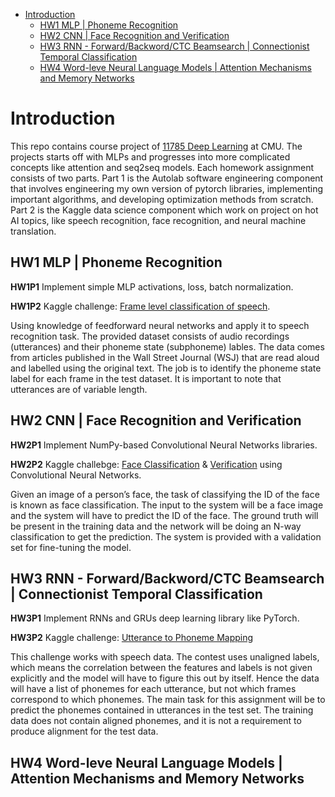 - [Introduction](#introduction)
  - [HW1 MLP | Phoneme Recognition](#hw1-mlp--phoneme-recognition)
  - [HW2 CNN | Face Recognition and Verification](#hw2-cnn--face-recognition-and-verification)
  - [HW3 RNN - Forward/Backword/CTC Beamsearch | Connectionist Temporal Classification](#hw3-rnn---forwardbackwordctc-beamsearch--connectionist-temporal-classification)
  - [HW4 Word-leve Neural Language Models | Attention Mechanisms and Memory Networks](#hw4-word-leve-neural-language-models--attention-mechanisms-and-memory-networks)

# Introduction
This repo contains course project of [11785 Deep Learning](http://deeplearning.cs.cmu.edu) at CMU. The projects starts off with MLPs and progresses into more complicated concepts like attention and seq2seq models. Each homework assignment consists of two parts. 
Part 1 is the Autolab software engineering component that involves engineering my own version of pytorch libraries, implementing important algorithms, and developing optimization methods from scratch. 
Part 2 is the Kaggle data science component which work on project on hot AI topics, like speech recognition, face recognition, and neural machine translation.

## HW1 MLP | Phoneme Recognition
<b>HW1P1</b>
Implement simple MLP activations, loss, batch normalization.

<b>HW1P2</b>
Kaggle challenge: [Frame level classification of speech](https://www.kaggle.com/c/11-785-s20-hw1p2).

Using knowledge of feedforward neural networks and apply it to speech recognition task. The provided dataset consists of audio recordings (utterances) and their phoneme state (subphoneme) lables. The data comes from articles published in the Wall Street Journal (WSJ) that are read aloud and labelled using the original text.
The job is to identify the phoneme state label for each frame in the test dataset. It is important to note that utterances are of variable length.

## HW2 CNN | Face Recognition and Verification
<b>HW2P1</b>
Implement NumPy-based Convolutional Neural Networks libraries.

<b>HW2P2</b>
Kaggle challebge: [Face Classification](https://www.kaggle.com/c/11-785-s20-hw2p2-classification) & [Verification](https://www.kaggle.com/c/11-785-s20-hw2p2-verification) using Convolutional Neural Networks.

Given an image of a person’s face, the task of classifying the ID of the face is known as face classification. The input to the system will be a face image and the system will have to predict the ID of the face. The ground truth will be present in the training data and the network will be doing an
N-way classification to get the prediction. The system is provided with a validation set for fine-tuning the model.
## HW3 RNN - Forward/Backword/CTC Beamsearch | Connectionist Temporal Classification
<b>HW3P1</b>
Implement RNNs and GRUs deep learning library like PyTorch.

<b>HW3P2</b>
Kaggle challenge: [Utterance to Phoneme Mapping](https://www.kaggle.com/c/11-785-s20-hw3p2)

This challenge works with speech data. The contest uses unaligned labels, which means the correlation between the features and labels is not given explicitly and the model will have to figure this out by itself. Hence the data will have a list of phonemes for each utterance, but not which frames correspond to which phonemes.
The main task for this assignment will be to predict the phonemes contained in utterances in the test set. The training data does not contain aligned phonemes, and it is not a requirement to produce alignment for the test data.

## HW4 Word-leve Neural Language Models | Attention Mechanisms and Memory Networks